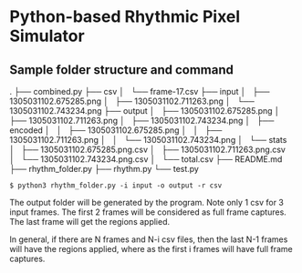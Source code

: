 # Python-based Rhythmic Pixel Simulator

## Sample folder structure and command
.
├── combined.py
├── csv
│   └── frame-17.csv
├── input
│   ├── 1305031102.675285.png
│   ├── 1305031102.711263.png
│   └── 1305031102.743234.png
├── output
│   ├── 1305031102.675285.png
│   ├── 1305031102.711263.png
│   ├── 1305031102.743234.png
│   ├── encoded
│   │   ├── 1305031102.675285.png
│   │   ├── 1305031102.711263.png
│   │   └── 1305031102.743234.png
│   └── stats
│       ├── 1305031102.675285.png.csv
│       ├── 1305031102.711263.png.csv
│       └── 1305031102.743234.png.csv
│       └── total.csv
├── README.md
├── rhythm_folder.py
├── rhythm.py
└── test.py

`$ python3 rhythm_folder.py -i input -o output -r csv`

The output folder will be generated by the program. Note only 1 csv for 3 input frames. The first 2 frames will be considered as full frame captures. The last frame will get the regions applied.

In general, if there are N frames and N-i csv files, then the last N-1 frames will have the regions applied, where as the first i frames will have full frame captures.

